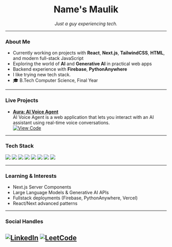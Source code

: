 <h1 align="center">Name's Maulik</h1>
<p align="center">
  <em>Just a guy experiencing tech.</em>
</p>

---

### About Me

- Currently working on projects with **React**, **Next.js**, **TailwindCSS**, **HTML**, and modern full-stack JavaScript
- Exploring the world of **AI** and **Generative AI** in practical web apps
- Backend experience with **Firebase**, **PythonAnywhere**
- I like trying new tech stack.
- 🎓 B.Tech Computer Science, Final Year

---
### Live Projects  

- **[Aura: AI Voice Agent](https://maulik-g.github.io/ai-voice-agent/)**  
  AI Voice Agent is a web application that lets you interact with an AI assistant using real-time voice conversations.<br/>
  [![View Code](https://img.shields.io/badge/View_Code-black?style=for-the-badge&logo=github)](https://github.com/Maulik-G/ai-voice-agent)


---

### Tech Stack

<p>
  <img src="https://img.shields.io/badge/HTML5-e34c26?style=for-the-badge&logo=html5&logoColor=white"/>
  <img src="https://img.shields.io/badge/TailwindCSS-38B2AC?style=for-the-badge&logo=tailwind-css&logoColor=white"/>
  <img src="https://img.shields.io/badge/Next.js-000?style=for-the-badge&logo=next.js&logoColor=white"/>
  <img src="https://img.shields.io/badge/React-20232A?style=for-the-badge&logo=react&logoColor=61DAFB"/>
  <img src="https://img.shields.io/badge/Firebase-ffca28?style=for-the-badge&logo=firebase&logoColor=black"/>
  <img src="https://img.shields.io/badge/PythonAnywhere-306998?style=for-the-badge&logo=python&logoColor=white"/>
  <img src="https://img.shields.io/badge/AI-ffb13b?style=for-the-badge&logoColor=black"/>
  <img src="https://img.shields.io/badge/Generative%20AI-9644B6?style=for-the-badge"/>
</p>

---

### Learning & Interests

- Next.js Server Components  
- Large Language Models & Generative AI APIs  
- Fullstack deployments (Firebase, PythonAnywhere, Vercel)  
- React/Next advanced patterns  

---


### Social Handles

[![LinkedIn](https://img.shields.io/badge/LinkedIn-0077B5?style=for-the-badge&logo=linkedin&logoColor=white)](https://linkedin.com/in/maulikgaur)
[![LeetCode](https://img.shields.io/badge/LeetCode-FFA116?style=for-the-badge&logo=leetcode&logoColor=white)](https://leetcode.com/u/Maulik-G/)
---
